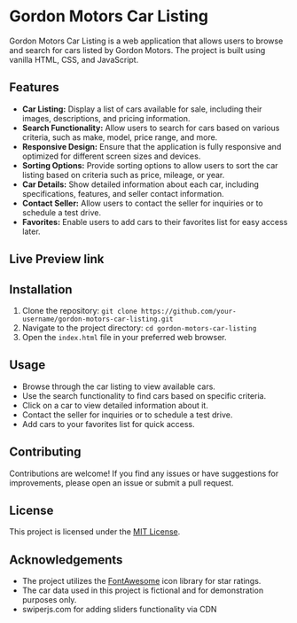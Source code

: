 # Gordon Motors Car Listing

Gordon Motors Car Listing is a web application that allows users to browse and search for cars listed by Gordon Motors. The project is built using vanilla HTML, CSS, and JavaScript.

## Features

- **Car Listing:** Display a list of cars available for sale, including their images, descriptions, and pricing information.
- **Search Functionality:** Allow users to search for cars based on various criteria, such as make, model, price range, and more.
- **Responsive Design:** Ensure that the application is fully responsive and optimized for different screen sizes and devices.
- **Sorting Options:** Provide sorting options to allow users to sort the car listing based on criteria such as price, mileage, or year.
- **Car Details:** Show detailed information about each car, including specifications, features, and seller contact information.
- **Contact Seller:** Allow users to contact the seller for inquiries or to schedule a test drive.
- **Favorites:** Enable users to add cars to their favorites list for easy access later.

## Live Preview link

## Installation

1. Clone the repository: `git clone https://github.com/your-username/gordon-motors-car-listing.git`
2. Navigate to the project directory: `cd gordon-motors-car-listing`
3. Open the `index.html` file in your preferred web browser.

## Usage

- Browse through the car listing to view available cars.
- Use the search functionality to find cars based on specific criteria.
- Click on a car to view detailed information about it.
- Contact the seller for inquiries or to schedule a test drive.
- Add cars to your favorites list for quick access.

## Contributing

Contributions are welcome! If you find any issues or have suggestions for improvements, please open an issue or submit a pull request.

## License

This project is licensed under the [MIT License](https://opensource.org/licenses/MIT).

## Acknowledgements

- The project utilizes the [FontAwesome](https://fontawesome.com/) icon library for star ratings.
- The car data used in this project is fictional and for demonstration purposes only.
- swiperjs.com for adding sliders functionality via CDN
